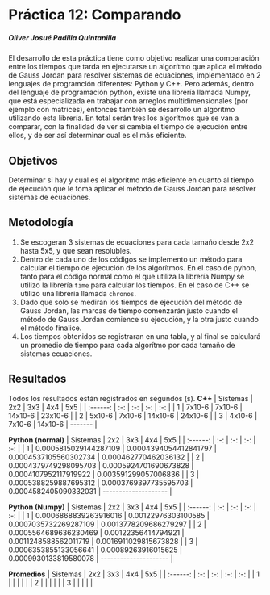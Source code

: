 # Práctica 12: Comparando
##### Oliver Josué Padilla Quintanilla

El desarrollo de esta práctica tiene como objetivo realizar una comparación entre los tiempos que tarda en ejecutarse un algorítmo que aplica el método de Gauss Jordan para resolver sistemas de ecuaciones, implementado en 2 lenguajes de programción diferentes: Python y C++. Pero además, dentro del lenguaje de programación python, existe una librería llamada Numpy, que está especializada en trabajar con arreglos multidimensionales (por ejemplo con matrices), entonces también se desarrollo un algorítmo utilizando esta librería. En total serán tres los algorítmos que se van a comparar, con la finalidad de ver si cambia el tiempo de ejecución entre ellos, y de ser así determinar cual es el más eficiente.

## Objetivos
Determinar si hay y cual es el algorítmo más eficiente en cuanto al tiempo de ejecución que le toma aplicar el método de Gauss Jordan para resolver sistemas de ecuaciones.

## Metodología
1. Se escogeran 3 sistemas de ecuaciones para cada tamaño desde 2x2 hasta 5x5, y que sean resolubles.
2. Dentro de cada uno de los códigos se implemento un método para calcular el tiempo de ejecución de los algorítmos. En el caso de pyhon, tanto para el código normal como el que utiliza la librería Numpy se utilizo la librería `time` para calcular los tiempos. En el caso de C++ se utilizo una librería llamada `chronos`.
3. Dado que solo se mediran los tiempos de ejecución del método de Gauss Jordan, las marcas de tiempo comenzarán justo cuando el método de Gauss Jordan comience su ejecución, y la otra justo cuando el método finalice.
4. Los tiempos obtenidos se registraran en una tabla, y al final se calculará un promedio de tiempo para cada algorítmo por cada tamaño de sistemas ecuaciones.

## Resultados
Todos los resultados están registrados en segundos (s).
**C++**
| Sistemas | 2x2 | 3x3 | 4x4 | 5x5 |
| :------: | :-: | :-: | :-: | :-: |
| 1 | 7x10-6 | 7x10-6 | 14x10-6 | 23x10-6 |
| 2 | 5x10-6 | 7x10-6 | 14x10-6 | 24x10-6 |
| 3 | 4x10-6 | 7x10-6 | 14x10-6 | ------- |

**Python (normal)**
| Sistemas | 2x2 | 3x3 | 4x4 | 5x5 |
| :------: | :-: | :-: | :-: | :-: |
| 1 | 0.0005815029144287109 | 0.0004394054412841797 | 0.0004537105560302734 | 0.000462770462036132 |
| 2 | 0.0004379749298095703 | 0.0005924701690673828 | 0.0004107952117919922 | 0.003591299057006836 |
| 3 | 0.0005388259887695312 | 0.0003769397735595703 | 0.0004582405090332031 | -------------------- |

**Python (Numpy)**
| Sistemas | 2x2 | 3x3 | 4x4 | 5x5 |
| :------: | :-: | :-: | :-: | :-: |
| 1 | 0.0006868839263916016 | 0.00122976303100585 | 0.0007035732269287109 | 0.0013778209686279297 |
| 2 | 0.0005564689636230469 | 0.00122356414794921 | 0.0011248588562011719 | 0.0016911029815673828 |
| 3 | 0.0006353855133056641 | 0.00089263916015625 | 0.0009930133819580078 | --------------------- |


**Promedios**
| Sistemas | 2x2 | 3x3 | 4x4 | 5x5 |
| :------: | :-: | :-: | :-: | :-: |
| 1 |  |  |  |  |
| 2 |  |  |  |  |
| 3 |  |  |  |  |
